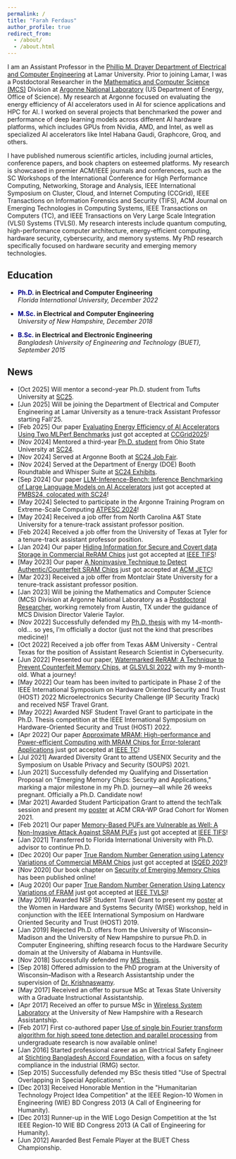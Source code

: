 ```yaml
---
permalink: /
title: "Farah Ferdaus"
author_profile: true
redirect_from: 
  - /about/
  - /about.html
---
```



I am an Assistant Professor in the [Phillip M. Drayer Department of Electrical and Computer Engineering](https://www.lamar.edu/engineering/electrical/faculty-and-staff/) at Lamar University. Prior to joining Lamar, I was a Postdoctoral Researcher in the [Mathematics and Computer Science (MCS)](https://www.anl.gov/mcs) Division at [Argonne National Laboratory](https://www.anl.gov/) (US Department of Energy, Office of Science). My research at Argonne focused on evaluating the energy efficiency of AI accelerators used in AI for science applications and HPC for AI. I worked on several projects that benchmarked the power and performance of deep learning models across different AI hardware platforms, which includes GPUs from Nvidia, AMD, and Intel, as well as specialized AI accelerators like Intel Habana Gaudi, Graphcore, Groq, and others.

<!--She earned her Ph.D. in Fall 2022 from the Department of Electrical and Computer Engineering at Florida International University and her M.Sc. in Fall 2018 from the University of New Hampshire. Earlier, Farah received her B.Sc. in Electrical and Electronic Engineering from the Bangladesh University of Engineering and Technology (BUET) in September 2015. Before starting her graduate studies, Farah worked as an electrical safety engineer at Stichting Bangladesh Accord Foundation for a year and a half.-->

I have published numerous scientific articles, including journal articles, conference papers, and book chapters on esteemed platforms. My research is showcased in premier ACM/IEEE journals and conferences, such as the SC Workshops of the International Conference for High Performance Computing, Networking, Storage and Analysis, IEEE International Symposium on Cluster, Cloud, and Internet Computing (CCGrid), IEEE Transactions on Information Forensics and Security (TIFS), ACM Journal on Emerging Technologies in Computing Systems, IEEE Transactions on Computers (TC), and IEEE Transactions on Very Large Scale Integration (VLSI) Systems (TVLSI). My research interests include quantum computing, high-performance computer architecture, energy-efficient computing, hardware security, cybersecurity, and memory systems. My PhD research specifically focused on hardware security and emerging memory technologies. 


## Education

- **<span style="color:darkblue">Ph.D.</span> in Electrical and Computer Engineering**  
*Florida International University, December 2022*


- **<span style="color:darkblue">M.Sc.</span> in Electrical and Computer Engineering**  
*University of New Hampshire, December 2018*


- **<span style="color:darkblue">B.Sc.</span> in Electrical and Electronic Engineering**  
*Bangladesh University of Engineering and Technology (BUET), September 2015*

<!--
## Professional Experience

- **<span style="color:darkblue">Assistant Professor</span> (August 2025 – Present)**  
*Department of Electrical and Computer Engineering*  
**Lamar University, TX, USA**

- **<span style="color:darkblue">Postdoctoral Researcher</span> (February 2023 – August 2025)**  
*Mathematics and Computer Science (MCS) Division*  
**Argonne National Laboratory, IL, USA**


- **<span style="color:darkblue">Graduate Assistant</span> (January 2021 - December 2022)**  
*Electrical and Computer Engineering*  
**Florida International University, FL, USA**


- **<span style="color:darkblue">Graduate Research Assistant</span> (January 2019 - December 2020)**  
*Electrical and Computer Engineering*  
**University of Alabama in Huntsville, AL, USA**  


- **<span style="color:darkblue">Graduate Research Assistant</span> (August 2017 - December 2018)**  
*Electrical and Computer Engineering*  
**University of New Hampshire, NH, USA**  


- **<span style="color:darkblue">Electrical Safety Engineer</span> (January 2016 - July 2017)**  
**Stichting Bangladesh Accord Foundation, Dhaka, Bangladesh**
-->
## News
- [Oct 2025] Will mentor a second-year Ph.D. student from Tufts University at [SC25](https://sc25.supercomputing.org/students/mentor-protege-matching/).
- [Jun 2025] Will be joining the Department of Electrical and Computer Engineering at Lamar University as a tenure-track Assistant Professor starting Fall'25.
- [Feb 2025] Our paper [Evaluating Energy Efficiency of AI Accelerators Using Two MLPerf Benchmarks](https://ieeexplore.ieee.org/abstract/document/11044796) just got accepted at [CCGrid2025](https://site.uit.no/ccgrid2025/)!
- [Nov 2024] Mentored a third-year [Ph.D. student](https://www.linkedin.com/feed/update/urn:li:activity:7266566474553528321/) from Ohio State University at [SC24](https://sc24.supercomputing.org/).
- [Nov 2024] Served at Argonne Booth at [SC24 Job Fair](https://sc24.supercomputing.org/program/job-fair/).
- [Nov 2024] Served at the Department of Energy (DOE) Booth Roundtable and Whisper Suite at [SC24 Exhibits](https://hallerickson.ungerboeck.com/prod/app85.cshtml?aat=peuh5vlO6ZHi%2b47qjYZa18Xc2wJidCmeJEqz3QTdp0w%3d).
- [Sep 2024] Our paper [LLM-Inference-Bench: Inference Benchmarking of Large Language Models on AI Accelerators](https://ieeexplore.ieee.org/abstract/document/10820566) just got accepted at [PMBS24, colocated with SC24](https://sc24.conference-program.com/session/?sess=sess748)!
- [May 2024] Selected to participate in the Argonne Training Program on Extreme-Scale Computing [ATPESC 2024](https://extremecomputingtraining.anl.gov/)!
- [May 2024] Received a job offer from North Carolina A&T State University for a tenure-track assistant professor position.
- [Feb 2024] Received a job offer from the University of Texas at Tyler for a tenure-track assistant professor position.
- [Jan 2024] Our paper [Hiding Information for Secure and Covert data Storage in Commercial ReRAM Chips](https://ieeexplore.ieee.org/abstract/document/10436085) just got accepted at [IEEE TIFS](https://ieeexplore.ieee.org/xpl/RecentIssue.jsp?punumber=10206)!
- [May 2023] Our paper [A Noninvasive Technique to Detect Authentic/Counterfeit SRAM Chips](https://dl.acm.org/doi/abs/10.1145/3597024) just got accepted at [ACM JETC](https://dl.acm.org/journal/jetc)!
- [Mar 2023] Received a job offer from Montclair State University for a tenure-track assistant professor position.
- [Jan 2023] Will be joining the Mathematics and Computer Science (MCS) Division at Argonne National Laboratory as a [Postdoctoral Researcher](https://www.anl.gov/profile/farah-ferdaus), working remotely from Austin, TX under the guidance of MCS Division Director Valerie Taylor.
- [Nov 2022] Successfully defended my [Ph.D. thesis](https://digitalcommons.fiu.edu/etd/5220/) with my 14-month-old... so yes, I’m officially a doctor (just not the kind that prescribes medicine)!
- [Oct 2022] Received a job offer from Texas A&M University - Central Texas for the position of Assistant Research Scientist in Cybersecurity.
- [Jun 2022] Presented our paper, [Watermarked ReRAM: A Technique to Prevent Counterfeit Memory Chips](https://dl.acm.org/doi/abs/10.1145/3526241.3530341), at [GLSVLSI 2022](https://glsvlsi.org/archive/glsvlsi22/index.html) with my 9-month-old. What a journey!
- [May 2022] Our team has been invited to participate in Phase 2 of the IEEE International Symposium on Hardware Oriented Security and Trust (HOST) 2022 Microelectronics Security Challenge (IP Security Track) and received NSF Travel Grant.
- [May 2022] Awarded NSF Student Travel Grant to participate in the Ph.D. Thesis competition at the IEEE International Symposium on Hardware-Oriented Security and Trust (HOST) 2022.
- [Apr 2022] Our paper [Approximate MRAM: High-performance and Power-efficient Computing with MRAM Chips for Error-tolerant Applications](https://ieeexplore.ieee.org/abstract/document/9774950) just got accepted at [IEEE TC](https://ieeexplore.ieee.org/abstract/document/10574467)!
- [Jul 2021] Awarded Diversity Grant to attend USENIX Security and the Symposium on Usable Privacy and Security (SOUPS) 2021.
- [Jun 2021] Successfully defended my Qualifying and Dissertation Proposal on "Emerging Memory Chips: Security and Applications," marking a major milestone in my Ph.D. journey—all while 26 weeks pregnant. Officially a Ph.D. Candidate now! 
- [Mar 2021] Awarded Student Participation Grant to attend the techTalk session and present my [poster](https://www.researchgate.net/publication/350485836_Opportunities_of_Emerging_Memories_in_the_Computing_System) at ACM CRA-WP Grad Cohort for Women 2021.
- [Feb 2021] Our paper [Memory-Based PUFs are Vulnerable as Well: A Non-Invasive Attack Against SRAM PUFs](https://ieeexplore.ieee.org/abstract/document/9502078) just got accepted at [IEEE TIFS](https://ieeexplore.ieee.org/xpl/RecentIssue.jsp?punumber=10206)!
- [Jan 2021] Transferred to Florida International University with Ph.D. advisor to continue Ph.D.
- [Dec 2020] Our paper [True Random Number Generation using Latency Variations of Commercial MRAM Chips](https://ieeexplore.ieee.org/abstract/document/9424346) just got accepted at [ISQED 2021](https://ieeexplore.ieee.org/document/9424342)!
- [Nov 2020] Our book chapter on [Security of Emerging Memory Chips](https://link.springer.com/chapter/10.1007/978-3-030-64448-2_14) has been published online!
- [Aug 2020] Our paper [True Random Number Generation Using Latency Variations of FRAM](https://ieeexplore.ieee.org/abstract/document/9194084) just got accepted at [IEEE TVLSI](https://ieeexplore.ieee.org/xpl/aboutJournal.jsp?punumber=92)!
- [May 2019] Awarded NSF Student Travel Grant to present my [poster](https://www.researchgate.net/publication/345918574_Attesting_SRAM_Manufacturer_Toward_the_Avoidance_of_Counterfeit_SRAM) at the Women in Hardware and Systems Security (WISE) workshop, held in conjunction with the IEEE International Symposium on Hardware Oriented Security and Trust (HOST) 2019.
- [Jan 2019] Rejected Ph.D. offers from the University of Wisconsin–Madison and the University of New Hampshire to pursue Ph.D. in Computer Engineering, shifting research focus to the Hardware Security domain at the University of Alabama in Huntsville.
- [Nov 2018] Successfully defended my [MS thesis](https://www.proquest.com/openview/fc2609e2f960bdda4da60559ab25f92e/1?pq-origsite=gscholar&cbl=18750&diss=y).
- [Sep 2018] Offered admission to the PhD program at the University of Wisconsin–Madison with a Research Assistantship under the supervision of [Dr. Krishnaswamy](https://engineering.wisc.edu/directory/profile/bhuvana-krishnaswamy/).
- [May 2017] Received an offer to pursue MSc at Texas State University with a Graduate Instructional Assistantship.
- [Apr 2017] Received an offer to pursue MSc in [Wireless System Laboratory](https://nicholasjkirsch.com/) at the University of New Hampshire with a Research Assistantship.
- [Feb 2017] First co-authored paper [Use of single bin Fourier transform algorithm for high speed tone detection and parallel processing](https://ieeexplore.ieee.org/abstract/document/7853894) from undergraduate research is now available online!
- [Jan 2016] Started professional career as an Electrical Safety Engineer at [Stichting Bangladesh Accord Foundation](https://bangladeshaccord.org/), with a focus on safety compliance in the industrial (RMG) sector.
- [Sep 2015] Successfully defended my BSc thesis titled "Use of Spectral Overlapping in Special Applications".
- [Dec 2013] Received Honorable Mention in the "Humanitarian Technology Project Idea Competition" at the IEEE Region-10 Women in Engineering (WIE) BD Congress 2013 (A Call of Engineering for Humanity).
- [Dec 2013] Runner-up in the WIE Logo Design Competition at the 1st IEEE Region-10 WIE BD Congress 2013 (A Call of Engineering for Humanity).
- [Jun 2012] Awarded Best Female Player at the BUET Chess Championship.

<!--
- [Dec 2015] Started professional career as a Trainee Project Engineer (Electrical) at Janasheba Foundation–USTC.
-->


